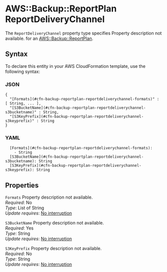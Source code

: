 # AWS::Backup::ReportPlan ReportDeliveryChannel<a name="aws-properties-backup-reportplan-reportdeliverychannel"></a>

<a name="aws-properties-backup-reportplan-reportdeliverychannel-description"></a>The `ReportDeliveryChannel` property type specifies Property description not available\. for an [AWS::Backup::ReportPlan](aws-resource-backup-reportplan.md)\.

## Syntax<a name="aws-properties-backup-reportplan-reportdeliverychannel-syntax"></a>

To declare this entity in your AWS CloudFormation template, use the following syntax:

### JSON<a name="aws-properties-backup-reportplan-reportdeliverychannel-syntax.json"></a>

```
{
  "[Formats](#cfn-backup-reportplan-reportdeliverychannel-formats)" : [ String, ... ],
  "[S3BucketName](#cfn-backup-reportplan-reportdeliverychannel-s3bucketname)" : String,
  "[S3KeyPrefix](#cfn-backup-reportplan-reportdeliverychannel-s3keyprefix)" : String
}
```

### YAML<a name="aws-properties-backup-reportplan-reportdeliverychannel-syntax.yaml"></a>

```
  [Formats](#cfn-backup-reportplan-reportdeliverychannel-formats): 
    - String
  [S3BucketName](#cfn-backup-reportplan-reportdeliverychannel-s3bucketname): String
  [S3KeyPrefix](#cfn-backup-reportplan-reportdeliverychannel-s3keyprefix): String
```

## Properties<a name="aws-properties-backup-reportplan-reportdeliverychannel-properties"></a>

`Formats`  <a name="cfn-backup-reportplan-reportdeliverychannel-formats"></a>
Property description not available\.  
*Required*: No  
*Type*: List of String  
*Update requires*: [No interruption](https://docs.aws.amazon.com/AWSCloudFormation/latest/UserGuide/using-cfn-updating-stacks-update-behaviors.html#update-no-interrupt)

`S3BucketName`  <a name="cfn-backup-reportplan-reportdeliverychannel-s3bucketname"></a>
Property description not available\.  
*Required*: Yes  
*Type*: String  
*Update requires*: [No interruption](https://docs.aws.amazon.com/AWSCloudFormation/latest/UserGuide/using-cfn-updating-stacks-update-behaviors.html#update-no-interrupt)

`S3KeyPrefix`  <a name="cfn-backup-reportplan-reportdeliverychannel-s3keyprefix"></a>
Property description not available\.  
*Required*: No  
*Type*: String  
*Update requires*: [No interruption](https://docs.aws.amazon.com/AWSCloudFormation/latest/UserGuide/using-cfn-updating-stacks-update-behaviors.html#update-no-interrupt)